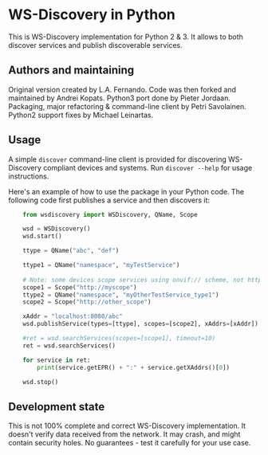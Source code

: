 WS-Discovery in Python
======================
This is WS-Discovery implementation for Python 2 & 3. It allows to both discover
services and publish discoverable services.

Authors and maintaining
-----------------------
Original version created by L.A. Fernando. Code was then forked and maintained
by Andrei Kopats. Python3 port done by Pieter Jordaan. Packaging, major
refactoring & command-line client by Petri Savolainen. Python2 support fixes by Michael Leinartas.

Usage
-----

A simple `discover` command-line client is provided for discovering WS-Discovery compliant devices and systems. Run `discover --help` for usage instructions.

Here's an example of how to use the package in your Python code. The following code first publishes a service and then discovers it:

```python
    from wsdiscovery import WSDiscovery, QName, Scope

    wsd = WSDiscovery()
    wsd.start()

    ttype = QName("abc", "def")

    ttype1 = QName("namespace", "myTestService")
    
    # Note: some devices scope services using onvif:// scheme, not http://
    scope1 = Scope("http://myscope")
    ttype2 = QName("namespace", "myOtherTestService_type1")
    scope2 = Scope("http://other_scope")

    xAddr = "localhost:8080/abc"
    wsd.publishService(types=[ttype], scopes=[scope2], xAddrs=[xAddr])

    #ret = wsd.searchServices(scopes=[scope1], timeout=10)
    ret = wsd.searchServices()

    for service in ret:
        print(service.getEPR() + ":" + service.getXAddrs()[0])

    wsd.stop()
```

Development state
-----------------
This is not 100% complete and correct WS-Discovery implementation. It doesn't
verify data received from the network. It may crash, and might contain security
holes. No guarantees - test it carefully for your use case.


